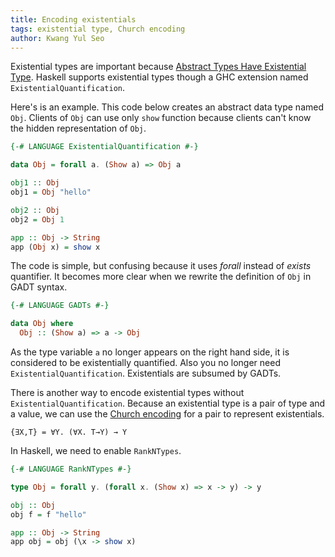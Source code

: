 ```yaml
---
title: Encoding existentials
tags: existential type, Church encoding
author: Kwang Yul Seo
---
```

Existential types are important because [Abstract Types Have Existential Type][mitch-plotkin-88]. Haskell supports existential types though a GHC extension named `ExistentialQuantification`.

Here's is an example. This code below creates an abstract data type named `Obj`. Clients of `Obj` can use only `show` function because clients can't know the hidden representation of `Obj`.

```haskell
{-# LANGUAGE ExistentialQuantification #-}

data Obj = forall a. (Show a) => Obj a

obj1 :: Obj
obj1 = Obj "hello"

obj2 :: Obj
obj2 = Obj 1

app :: Obj -> String
app (Obj x) = show x
```

The code is simple, but confusing because it uses *forall* instead of *exists* quantifier. It becomes more clear when we rewrite the definition of `Obj` in GADT syntax.

```haskell
{-# LANGUAGE GADTs #-}

data Obj where
  Obj :: (Show a) => a -> Obj
```

As the type variable `a` no longer appears on the right hand side, it is considered to be existentially quantified. Also you no longer need `ExistentialQuantification`. Existentials are subsumed by GADTs.

There is another way to encode existential types without `ExistentialQuantification`. Because an existential type is a pair of type and a value, we can use the [Church encoding][church] for a pair to represent existentials.

```
{∃X,T} = ∀Y. (∀X. T→Y) → Y
```

In Haskell, we need to enable `RankNTypes`.

```haskell
{-# LANGUAGE RankNTypes #-}

type Obj = forall y. (forall x. (Show x) => x -> y) -> y

obj :: Obj
obj f = f "hello"

app :: Obj -> String
app obj = obj (\x -> show x)
```

[mitch-plotkin-88]: http://theory.stanford.edu/~jcm/papers/mitch-plotkin-88.pdf
[church]: https://en.wikipedia.org/wiki/Church_encoding
